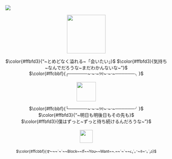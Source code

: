 
<!---
extendAnas/extendAnas is a ✨ special ✨ repository because its `README.md` (this file) appears on your GitHub profile.
You can click the Preview link to take a look at your changes.
--->


![](https://komarev.com/ghpvc/?username=MercilesslyAngelic&color=ffbfd3&style=for-the-badge&label=_੯•﹅_++++&=true)
<p align="center">
<img src="https://file.garden/Zlo7whFY2AfQROME/492e39a3-80f7-44ae-b6f9-36790401b452_095a8711-326b-48fe-adfd-0390eca8028b.webp" "width="120" height="120"> </p>
<p align="center">
$\color{#ffbfd3}{“~とめどなく溢れる~「会いたい」}$
$\color{#ffbfd3}{気持ち~なんでだろうな~まだわかんないな~”}$ <br />
$\color{#ffcbbf}{╭──────~·~·~୨୧~·~·~──────╮}$<br /> 
  <br />
<img src="https://file.garden/Zlo7whFY2AfQROME/5677bc49.gif" "width="60" height="60"> <br />
<p align="center">
$\color{#ffcbbf}{╰──────~·~·~୨୧~·~·~──────╯}$<br />
$\color{#ffbfd3}{“~明日も明後日もその先も}$<br />
$\color{#ffbfd3}{僕はずっと~ずっと待ち続けるんだろうな~”}$<br />
  <br />
<img src="https://file.garden/Zlo7whFY2AfQROME/Tumblr_l_296253072537042.jpg""width="40" height="40"> </p>
  <p align="center">
 <sub> $\color{#ffcbbf}{࿐~~`~`~~Block~~If~~You~~Want~~.~~`~`~~૮₍´｡ᵔ~ꈊ~ᵔ｡`₎ა}$</sub>

